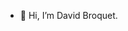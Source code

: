 - 👋 Hi, I’m David Broquet. 

<!---
Davaiz76/Davaiz76 is a ✨ special ✨ repository because its `README.md` (this file) appears on your GitHub profile.
You can click the Preview link to take a look at your changes.
--->
